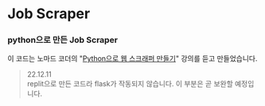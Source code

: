 # Job Scraper
### python으로 만든 Job Scraper

이 코드는 노마드 코더의 "[Python으로 웹 스크래퍼 만들기](https://nomadcoders.co/python-for-beginners/lobby)" 강의를 듣고 만들었습니다.   
   


> 22.12.11   
replit으로 만든 코드라 flask가 작동되지 않습니다. 이 부분은 곧 보완할 예정입니다.
